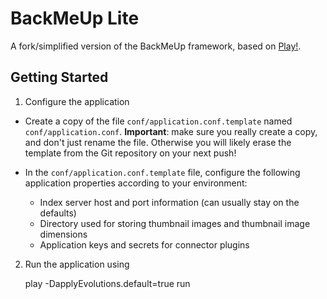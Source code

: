 # BackMeUp Lite

A fork/simplified version of the BackMeUp framework, based on [Play!](http://www.playframework.com).

## Getting Started

1. Configure the application

* Create a copy of the file ``conf/application.conf.template`` named 
  ``conf/application.conf``. __Important__: make sure you really create
  a copy, and don't just rename the file. Otherwise you will likely erase
  the template from the Git repository on your next push!

* In the ``conf/application.conf.template`` file, configure the following
  application properties according to your environment:
  * Index server host and port information (can usually stay on the defaults)
  * Directory used for storing thumbnail images and thumbnail image dimensions
  * Application keys and secrets for connector plugins

2. Run the application using

     play -DapplyEvolutions.default=true run
